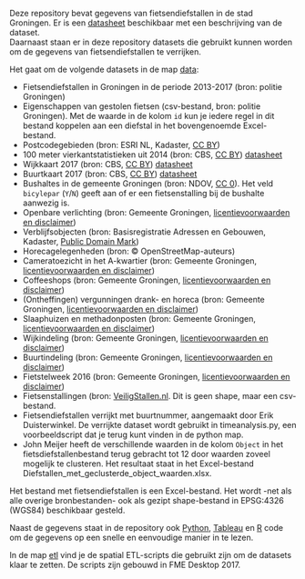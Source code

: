 Deze repository bevat gegevens van fietsendiefstallen in de stad Groningen. Er is een [datasheet](../master/doc/Uitleg%20data.Rmd) beschikbaar met een beschrijving van de dataset.  
Daarnaast staan er in deze repository datasets die gebruikt kunnen worden om de gegevens van fietsendiefstallen te verrijken. 

Het gaat om de volgende datasets in de map [data](https://github.com/KennisnetwerkDataScience/Fietsendiefstallen/tree/master/data):
* Fietsendiefstallen in Groningen in de periode 2013-2017 (bron: politie Groningen)
* Eigenschappen van gestolen fietsen (csv-bestand, bron: politie Groningen). Met de waarde in de kolom `id` kun je iedere regel in dit bestand koppelen aan een diefstal in het bovengenoemde Excel-bestand. 
* Postcodegebieden (bron: ESRI NL, Kadaster, [CC BY](https://creativecommons.org/licenses/by/3.0/nl/))
* 100 meter vierkantstatistieken uit 2014 (bron: CBS, [CC BY](https://creativecommons.org/licenses/by/3.0/nl/)) [datasheet](https://www.cbs.nl/-/media/imported/documents/2014/44/statistische%20gegevens%20per%20vierkant%20update%20oktober%202014.pdf?la=nl-nl)
* Wijkkaart 2017 (bron: CBS, [CC BY](https://creativecommons.org/licenses/by/3.0/nl/)) [datasheet](https://www.cbs.nl/-/media/_pdf/2017/36/2017ep37%20toelichting%20wijk%20en%20buurtkaart%202017.pdf)
* Buurtkaart 2017 (bron: CBS, [CC BY](https://creativecommons.org/licenses/by/3.0/nl/)) [datasheet](https://www.cbs.nl/-/media/_pdf/2017/36/2017ep37%20toelichting%20wijk%20en%20buurtkaart%202017.pdf)
* Bushaltes in de gemeente Groningen (bron: NDOV, [CC 0](https://creativecommons.org/publicdomain/zero/1.0/deed.nl)). Het veld `bicylepar` (`Y`/`N`) geeft aan of er een fietsenstalling bij de bushalte aanwezig is.
* Openbare verlichting (bron: Gemeente Groningen, [licentievoorwaarden en disclaimer](../master/doc/licentievoorwaarden_disclaimer_gemeente.md))
* Verblijfsobjecten (bron: Basisregistratie Adressen en Gebouwen, Kadaster, [Public Domain Mark](https://creativecommons.org/publicdomain/mark/1.0/deed.nl))
* Horecagelegenheden (bron: &copy; OpenStreetMap-auteurs)
* Cameratoezicht in het A-kwartier (bron: Gemeente Groningen, [licentievoorwaarden en disclaimer](../master/doc/licentievoorwaarden_disclaimer_gemeente.md))
* Coffeeshops (bron: Gemeente Groningen, [licentievoorwaarden en disclaimer](../master/doc/licentievoorwaarden_disclaimer_gemeente.md))
* (Ontheffingen) vergunningen drank- en horeca (bron: Gemeente Groningen, [licentievoorwaarden en disclaimer](../master/doc/licentievoorwaarden_disclaimer_gemeente.md))
* Slaaphuizen en methadonposten (bron: Gemeente Groningen, [licentievoorwaarden en disclaimer](../master/doc/licentievoorwaarden_disclaimer_gemeente.md))
* Wijkindeling (bron: Gemeente Groningen, [licentievoorwaarden en disclaimer](../master/doc/licentievoorwaarden_disclaimer_gemeente.md))
* Buurtindeling (bron: Gemeente Groningen, [licentievoorwaarden en disclaimer](../master/doc/licentievoorwaarden_disclaimer_gemeente.md))
* Fietstelweek 2016 (bron: Gemeente Groningen, [licentievoorwaarden en disclaimer](../master/doc/licentievoorwaarden_disclaimer_gemeente.md))
* Fietsenstallingen (bron: [VeiligStallen.nl](https://www.veiligstallen.nl/groningen/stallingen). Dit is geen shape, maar een csv-bestand.
* Fietsendiefstallen verrijkt met buurtnummer, aangemaakt door Erik Duisterwinkel. De verrijkte dataset wordt gebruikt in timeanalysis.py, een voorbeeldscript dat je terug kunt vinden in de python map.
* John Meijer heeft de verschillende waarden in de kolom `Object` in het fietsdiefstallenbestand terug gebracht tot 12 door waarden zoveel mogelijk te clusteren. Het resultaat staat in het Excel-bestand Diefstallen_met_geclusterde_object_waarden.xlsx.

   
Het bestand met fietsendiefstallen is een Excel-bestand. Het wordt -net als alle overige bronbestanden- ook als gezipt shape-bestand in EPSG:4326 (WGS84) beschikbaar gesteld.

Naast de gegevens staat in de repository ook [Python](https://github.com/KennisnetwerkDataScience/Fietsendiefstallen/tree/master/python), [Tableau](https://github.com/KennisnetwerkDataScience/Fietsendiefstallen/tree/master/tableau) en [R](https://github.com/KennisnetwerkDataScience/Fietsendiefstallen/tree/master/r) code om de gegevens op een snelle en eenvoudige manier in te lezen.

In de map [etl](https://github.com/KennisnetwerkDataScience/Fietsendiefstallen/tree/master/etl) vind je de spatial ETL-scripts die gebruikt zijn om de datasets klaar te zetten. De scripts zijn gebouwd in FME Desktop 2017.
